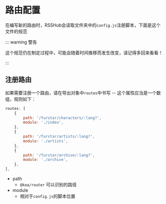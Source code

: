 # 路由配置

在编写新的路由时，RSSHub会读取文件夹中的`config.js`注册脚本，下面是这个文件的规范

::: warning 警告

这个规范仍在制定过程中，可能会随着时间推移而发生改变，请记得多回来看看！

:::

## 注册路由

如果需要注册一个路由，请在导出对象中`routes`中书写 -- 这个属性应当是一个数组，规则如下：

```js
routes: [
    {
        path: '/furstar/characters/:lang?',
        module: './index',
    },
    {
        path: '/furstar/artists/:lang?',
        module: './artists',
    },
    {
        path: '/furstar/archive/:lang?',
        module: './archive',
    },
],
```

- path
    - `@koa/router` 可以识别的路径
- module
    - 相对于`config.js`的脚本位置